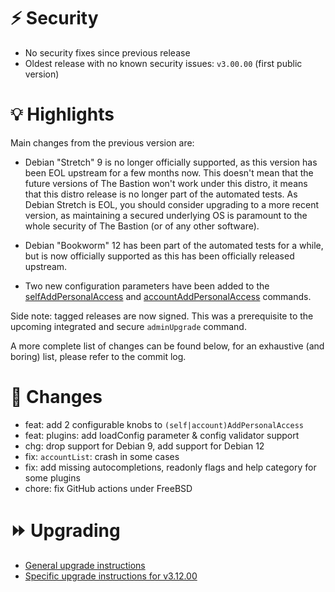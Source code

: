 # :zap: Security

- No security fixes since previous release
- Oldest release with no known security issues: `v3.00.00` (first public version)

# :bulb: Highlights

Main changes from the previous version are:
- Debian "Stretch" 9 is no longer officially supported, as this version has been EOL upstream for a few months now. This doesn't mean that the future versions of The Bastion won't work under this distro, it means that this distro release is no longer part of the automated tests. As Debian Stretch is EOL, you should consider upgrading to a more recent version, as maintaining a secured underlying OS is paramount to the whole security of The Bastion (or of any other software).

- Debian "Bookworm" 12 has been part of the automated tests for a while, but is now officially supported as this has been officially released upstream.

- Two new configuration parameters have been added to the [selfAddPersonalAccess](https://ovh.github.io/the-bastion/plugins/restricted/selfAddPersonalAccess.html#options) and [accountAddPersonalAccess](https://ovh.github.io/the-bastion/plugins/restricted/accountAddPersonalAccess.html#options) commands.

Side note: tagged releases are now signed. This was a prerequisite to the upcoming integrated and secure `adminUpgrade` command.

A more complete list of changes can be found below, for an exhaustive (and boring) list, please refer to the commit log.

# :pushpin: Changes
- feat: add 2 configurable knobs to ``(self|account)AddPersonalAccess``
- feat: plugins: add loadConfig parameter & config validator support
- chg: drop support for Debian 9, add support for Debian 12
- fix: ``accountList``: crash in some cases
- fix: add missing autocompletions, readonly flags and help category for some plugins
- chore: fix GitHub actions under FreeBSD

# :fast_forward: Upgrading

- [General upgrade instructions](https://ovh.github.io/the-bastion/installation/upgrading.html)
- [Specific upgrade instructions for v3.12.00](https://ovh.github.io/the-bastion/installation/upgrading.html#v3-12-00-2023-06-27)

